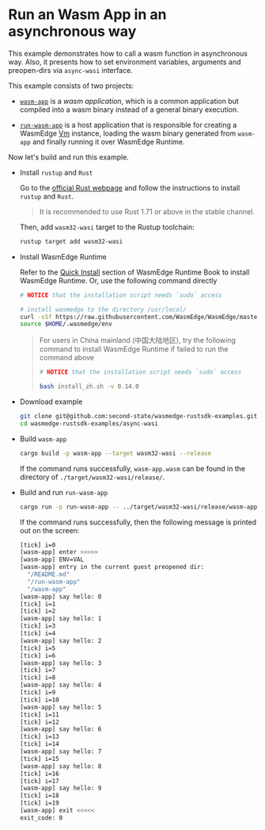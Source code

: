 # Run an Wasm App in an asynchronous way

This example demonstrates how to call a wasm function in asynchronous way. Also, it presents how to set environment variables, arguments and preopen-dirs via `async-wasi` interface.

This example consists of two projects:

- [`wasm-app`](wasm-app) is a *wasm application*, which is a common application but compiled into a wasm binary instead of a general binary execution.

- [`run-wasm-app`](run-wasm-app) is a host application that is responsible for creating a WasmEdge [Vm](https://wasmedge.github.io/WasmEdge/wasmedge_sdk/struct.Vm.html) instance, loading the wasm binary generated from `wasm-app` and finally running it over WasmEdge Runtime.

Now let's build and run this example.

- Install `rustup` and `Rust`

  Go to the [official Rust webpage](https://www.rust-lang.org/tools/install) and follow the instructions to install `rustup` and `Rust`.

  > It is recommended to use Rust 1.71 or above in the stable channel.

  Then, add `wasm32-wasi` target to the Rustup toolchain:

  ```bash
  rustup target add wasm32-wasi
  ```

- Install WasmEdge Runtime

  Refer to the [Quick Install](https://wasmedge.org/book/en/quick_start/install.html#quick-install) section of WasmEdge Runtime Book to install WasmEdge Runtime. Or, use the following command directly

  ```bash
  # NOTICE that the installation script needs `sudo` access

  # install wasmedge to the directory /usr/local/
  curl -sSf https://raw.githubusercontent.com/WasmEdge/WasmEdge/master/utils/install.sh | bash -s -- -v 0.14.0
  source $HOME/.wasmedge/env
  ```

  > For users in China mainland (中国大陆地区), try the following command to install WasmEdge Runtime if failed to run the command above
  >
  > ```bash
  > # NOTICE that the installation script needs `sudo` access
  >
  > bash install_zh.sh -v 0.14.0
  > ```

- Download example

  ```bash
  git clone git@github.com:second-state/wasmedge-rustsdk-examples.git
  cd wasmedge-rustsdk-examples/async-wasi
  ```

- Build `wasm-app`

  ```bash
  cargo build -p wasm-app --target wasm32-wasi --release
  ```

  If the command runs successfully, `wasm-app.wasm` can be found in the directory of `./target/wasm32-wasi/release/`.

- Build and run `run-wasm-app`

  ```bash
  cargo run -p run-wasm-app -- ../target/wasm32-wasi/release/wasm-app.wasm
  ```

  If the command runs successfully, then the following message is printed out on the screen:

  ```bash
  [tick] i=0
  [wasm-app] enter >>>>>
  [wasm-app] ENV=VAL
  [wasm-app] entry in the current guest preopened dir:
    "/README.md"
    "/run-wasm-app"
    "/wasm-app"
  [wasm-app] say hello: 0
  [tick] i=1
  [tick] i=2
  [wasm-app] say hello: 1
  [tick] i=3
  [tick] i=4
  [wasm-app] say hello: 2
  [tick] i=5
  [tick] i=6
  [wasm-app] say hello: 3
  [tick] i=7
  [tick] i=8
  [wasm-app] say hello: 4
  [tick] i=9
  [tick] i=10
  [wasm-app] say hello: 5
  [tick] i=11
  [tick] i=12
  [wasm-app] say hello: 6
  [tick] i=13
  [tick] i=14
  [wasm-app] say hello: 7
  [tick] i=15
  [wasm-app] say hello: 8
  [tick] i=16
  [tick] i=17
  [wasm-app] say hello: 9
  [tick] i=18
  [tick] i=19
  [wasm-app] exit <<<<<
  exit_code: 0
  ```
